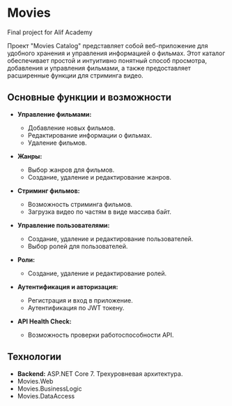 # Movies
Final project for Alif Academy

Проект "Movies Catalog" представляет собой веб-приложение для удобного хранения и управления информацией о фильмах. Этот каталог обеспечивает простой и интуитивно понятный способ просмотра, добавления и управления фильмами, а также предоставляет расширенные функции для стриминга видео.

## Основные функции и возможности

- **Управление фильмами:**
  - Добавление новых фильмов.
  - Редактирование информации о фильмах.
  - Удаление фильмов.

- **Жанры:**
  - Выбор жанров для фильмов.
  - Создание, удаление и редактирование жанров.

- **Стриминг фильмов:**
  - Возможность стриминга фильмов.
  - Загрузка видео по частям в виде массива байт.

- **Управление пользователями:**
  - Создание, удаление и редактирование пользователей.
  - Выбор ролей для пользователей.

- **Роли:**
  - Создание, удаление и редактирование ролей.

- **Аутентификация и авторизация:**
  - Регистрация и вход в приложение.
  - Аутентификация по JWT токену.
  
- **API Health Check:**
  - Возможность проверки работоспособности API.

## Технологии
- **Backend:** ASP.NET Core 7. Трехуровневая архитектура.
- Movies.Web
- Movies.BusinessLogic
- Movies.DataAccess
  
